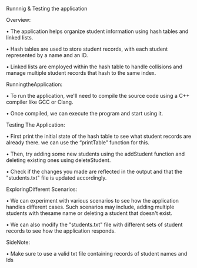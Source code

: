 Runnnig & Testing the application

Overview:

• The application helps organize student information using hash tables and linked lists.

• Hash tables are used to store student records, with each student represented by a name
and an ID.

• Linked lists are employed within the hash table to handle collisions and manage
multiple student records that hash to the same index.

RunningtheApplication:


• To run the application, we'll need to compile the source code using a C++ compiler
like GCC or Clang.

• Once compiled, we can execute the program and start using it.

Testing The Application:


• First print the initial state of the hash table to see what student records are already
there. we can use the “printTable” function for this.

• Then, try adding some new students using the addStudent function and deleting
existing ones using deleteStudent.

• Check if the changes you made are reflected in the output and that the "students.txt"
file is updated accordingly.

ExploringDifferent Scenarios:


• We can experiment with various scenarios to see how the application handles
different cases. Such scenarios may include, adding multiple students with thesame
name or deleting a student that doesn't exist.

• We can also modify the "students.txt" file with different sets of student records to see
how the application responds.


SideNote:


• Make sure to use a valid txt file containing records of student names and Ids
